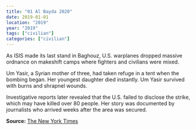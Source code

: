 ```yaml
---
title: "01 Al Bayda 2020"
date: 2019-01-01
location: "2019"
year: "2019"
tags: ["civilian"]
categories: ["civilian"]
---
```



As ISIS made its last stand in Baghouz, U.S. warplanes dropped massive ordnance on makeshift camps where fighters and civilians were mixed.

Um Yasir, a Syrian mother of three, had taken refuge in a tent when the bombing began. Her youngest daughter died instantly. Um Yasir survived with burns and shrapnel wounds.

Investigative reports later revealed that the U.S. failed to disclose the strike, which may have killed over 80 people. Her story was documented by journalists who arrived weeks after the area was secured.

**Source:** [The New York Times](https://www.nytimes.com/2021/11/13/us/us-airstrikes-civilian-deaths.html)
